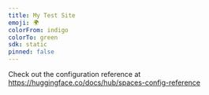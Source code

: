 ```yaml
---
title: My Test Site
emoji: 🌍
colorFrom: indigo
colorTo: green
sdk: static
pinned: false
---
```


Check out the configuration reference at https://huggingface.co/docs/hub/spaces-config-reference
